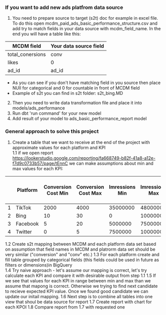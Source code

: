 ### If you want to add new ads platfrom  data source
1. You need to prepare source to target (s2t) doc for example in excel file.
To do this open mcdm_paid_ads_basic_performance_structure.csv and add try to match fields in your data source with mcdm_field_name.
In the end you will have a table like this:

| MCDM field       | Your data source field |
|------------------|------------------------|
| total_conersions | conv                   |
| likes            | 0                      |
| ad_id            | ad_id                  |


- As you can see if you don't have matching field in you source then place NUll for categorical and 0 for countable in front of MCDM field
- Example of s2t you can find in s2t folder: s2t_bing.MD

2. Then you need to write data transformation file and place it into models/ads_performance
3. Run dbt 'run command' for your new model
4. Add result of your model to ads_basic_performance_report model 

### General approach to solve this project
1. Create a table that we want to receive at the end of the project with approximate values for each platform and KPI  
1.1 if we open report https://lookerstudio.google.com/reporting/fa668749-b82f-41a8-a12e-f7d9c0733b57/page/tEnnC we can make assumptions about min and max values for each KPI:

|   | Platform | Conversion Cost Min| Conversion Cost Max | Imressions Min | Imressions Max | Cost Per Engage Min|Cost Per Engage Max  | CPC Min  | CPC Max  |
|---|----------|--------------------|----------------------|---------------|----------------|--------------------|---------------------|----------|----------|
| 1 | TikTok   | 2000               | 4000                 | 35000000      | 48000000       |                  0 | 0.05                | 1.1      | 1.2      |
| 2 | Bing     | 10                 | 30                   | 0             | 1000000        |                  0 | 0.05                | 0.8      | 0.9      |
| 3 | Facebook | 5                  | 20                   | 5000000       | 7500000        |                0.1 | 0.15                | 0.9      | 1.1      |
| 4 | Twitter  | 0                  | 5                    | 7500000       | 10000000       |               0.46 | 0.48                | 0.48     | 0.52     |
1.2 Create s2t mapping between MCDM and each platform data set based on assumption that field names in MCDM and platrorm data set should be very similar ("conversion" and "conv" etc.)
1.3 For each platform create and fill table grouped by categorical fields (this fields could be used in future as filters or dimensions)in BigQuery  
1.4 Try naive approach - let's assume our mapping is correct, let's try calculate each KPI and compare it with desirable output from step 1.1
1.5 If we see that values for each KPI in range between min and max than we assume that mapong is correct.
Otherwise we trying to find next candidate to recieve expected KPI value. Once we found good candidate we can update our initail mapping.
1.6 Next step is to combine all tables into one view that shoul be data source for report
1.7 Create report with chart for each KPOI
1.8 Compare report from 1.7 with requested one

